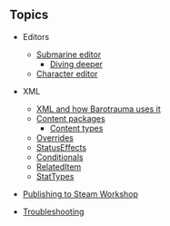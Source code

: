 ---
---
## Topics
- Editors
  - [Submarine editor](Editors/SubmarineEditor.md)
    - [Diving deeper](Editors/SubEditorHex.md)
  - [Character editor](Editors/CharacterEditor.md)

- XML
  - [XML and how Barotrauma uses it](Intro/XML.md)
  - [Content packages](Intro/ContentPackages.md)
    - [Content types](Intro/ContentTypes.md)
  - [Overrides](Intro/Overrides.md)
  - [StatusEffects](Misc/StatusEffect.md)
  - [Conditionals](Misc/Conditional.md)
  - [RelatedItem](Misc/RelatedItem.md)
  - [StatTypes](Misc/StatTypes.md)

- [Publishing to Steam Workshop](Intro/Publishing.md)
- [Troubleshooting](Misc/Troubleshooting.md)

